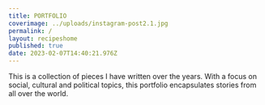 ```yaml
---
title: PORTFOLIO
coverimage: ../uploads/instagram-post2.1.jpg
permalink: /
layout: recipeshome
published: true
date: 2023-02-07T14:40:21.976Z
---
```

This is a collection of pieces I have written over the years. With a focus on social, cultural and political topics, this portfolio encapsulates stories from all over the world.